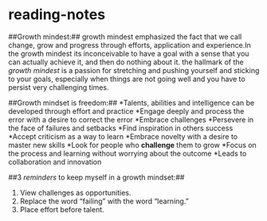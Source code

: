 # reading-notes
##Growth mindest:##
growth mindest emphasized the fact that we call change, grow and progress through efforts, application and experience.In the growth mindest its inconceivable to have a goal with a sense that you can actually achieve it, and then do nothing about it.
the hallmark of the *growth mindest* is a passion for stretching and pushing yourself and sticking to your goals, especially when things are not going well and you have to persist very challenging times.

##Growth mindset is freedom:##
*Talents, abilities and intelligence can be developed through effort and practice
*Engage deeply and process the error with a desire to correct the error
*Embrace challenges
*Persevere in the face of failures and setbacks 
*Find inspiration in others success
*Accept criticism as a way to learn 
*Embrace novelty with a desire to master new skills 
*Look for people who **challenge** them to grow
*Focus on the process and learning without worrying about the outcome
*Leads to collaboration and innovation 

##3 *reminders* to keep myself in a growth mindset:##
1. View challenges as opportunities.
2. Replace the word “failing” with the word “learning.”
3. Place effort before talent.